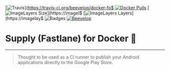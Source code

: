 [![Travis](https://shields.beevelop.com/travis/beevelop/docker-fastlane-supply.svg?style=flat-square)](https://travis-ci.org/beevelop/docker-fo$
[![Docker Pulls](https://shields.beevelop.com/docker/pulls/beevelop/fastlane-supply.svg?style=flat-square)](https://links.beevelop.com/d-fastlane-supply)
[![ImageLayers Size](https://shields.beevelop.com/imagelayers/image-size/beevelop/fastlane-supply/latest.svg?style=flat-square)](https://imagel$
[![ImageLayers Layers](https://shields.beevelop.com/imagelayers/layers/beevelop/fastlane-supply/latest.svg?style=flat-square)](https://imagelay$
![Badges](https://shields.beevelop.com/badge/badges-6-brightgreen.svg?style=flat-square)
[![Beevelop](https://links.beevelop.com/honey-badge)](https://beevelop.com)

# Supply (Fastlane) for Docker :whale:
----

> Thought to be used as a CI runner to publish your Android applications directly to the Google Play Store.
